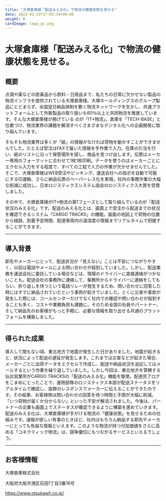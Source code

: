 ```yaml
---
title: "大塚倉庫様「配送みえる化」で物流の健康状態を見せる"
date: 2022-02-23T17:03:34+09:00
weight: 0
cardImage: logo_pc.png
---
```


# 大塚倉庫様「配送みえる化」で物流の健康状態を見せる。

## 概要
点滴や薬などの医薬品から飲料・日用品まで、私たちの日常に欠かせない製品の物流インフラを提供されている大塚倉庫様。大塚ホールディングスのグループ製品にとどまらず、全国翌日納品体制を敷く物流ネットワークを生かし、共通プラットフォームとして外販製品の取り扱いも60％以上と共同物流を推進しています。そんな大塚倉庫様が掲げている
のが「IT×物流」。倉庫を「TECH-BASE」と位置づけ、物流業界の課題を解消すべくさまざまなデジタル化への企画開発に取り組んでいます。

そもそも物流業界は多くが「紙」の情報がなければ荷物を動かすことができませんでした。たとえば受注はFAXで届いた情報を手作業で入力。在庫の引当を行い、紙のリストに沿って保管場所を探し、商品を見つけ出します。伝票はメーカー専用のフォーマットに合わせて1枚1枚印刷。データを使うのはメーカーごとにエクセル入力をする程度で、すべての工程で人力の作業が欠かせませんでした。そこで、大塚倉庫様はWEB受注やピッキング、運送会社への指示を自動で可能にするID運輸、さらに納品伝票のペーパーレス化を実現。社内の事務作業の大幅な削減に成功し、日本ロジスティクスシステム協会のロジスティクス大賞を受賞しました。

その中で、大塚倉庫様がIT×物流の第1フェーズとして取り組んでいるのが「配送状況のみえる化」です。配送のみえる化とは、画面上で受注から配送までの状況を確認できるシステム「CARGO TRACKS」の機能。画面の地図上で荷物の位置から経路、到着予定時間、配達車両内の温湿度の情報までリアルタイムで把握することができます。

***

## 導⼊背景
卸先やメーカーにとって、配送状況が「見えない」ことは不安につながりやすく、以前は電話やメールによる問い合わせが殺到していました。しかし、配送業務を運送会社に委託している場合などは、現場のドライバーに直接連絡がつかないことも。配送会社の事務所に連絡して、事務所からドライバーに連絡をしてもらい、折り返しを待つという電話リレーが発生するため、問い合わせに回答した時にはすでに納品されていたという事例が起きていました。とくに災害や事故が発生した際には、コールセンターだけでなく社内での確認や問い合わせが殺到することも多く、コストや業務負担も課題に。そのため全国の社員やパートナー、そして納品先のお客様がもっと手軽に、必要な情報を取り出せる共通のプラットフォームを構築しました。

***

## 得られた成果
導入して間もない頃、東北地方で地震が発生した日がありました。地震が起きると、状況によって配送の遅延が発生します。これまでは災害などが起きた場合、メーカーごとに出荷データをエクセルで作成し、配送や納品状況を追記してはメールするという作業を繰り返していました。しかし今回は、東北地方を管轄する仙台営業所がCARGO TRACKSの「配送のみえる化」機能を駆使。配達完了ログをこまめにとったことで、運用部隊のロジスティクス本部が配送ステータスをリアルタイムで確認し、抜群のレスポンスでメーカーに伝えることができたのです。その結果、お客様側は問い合わせの回答を待つ時間と手間が大幅に削減。「いつ荷物が届くか分からない」といった不安が解消されました。今後は、パートナーの企業も画面上でステータスが確認できるように構築を進めていきます。
配送のみえる化は、大塚倉庫様が手がける物流の「健康状態」を見せるための仕組みです。速報が欲しい有事のときほど、社内はもちろん納品する卸先やメーカーにとっても有益な情報といえます。このような物流が持つ付加価値をさらに高める「コネクティック物流」は、競争優位にもつながるサービスといえるでしょう。

***

## お客様情報
大塚倉庫株式会社  

大阪府大阪市港区石田1丁目3番16号  

https://www.otsukawh.co.jp/